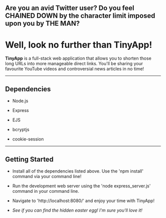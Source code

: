 ## **Are you an avid Twitter user? Do you feel CHAINED DOWN by the character limit imposed upon you by THE MAN?**

# **Well, look no further than TinyApp!**

**TinyApp** is a full-stack web application that allows you to shorten those long URLs into more manageable direct links. You'll be sharing your favourite YouTube videos and controversial news articles in no time!

---

## Dependencies

- Node.js

- Express

- EJS

- bcryptjs

- cookie-session

-------

## Getting Started

- Install all of the dependencies listed above. Use the 'npm install' command via your command line!

- Run the development web server using the 'node express_server.js' command in your command line.

- Navigate to 'http://localhost:8080/' and enjoy your time with TinyApp!

- *See if you can find the hidden easter egg! I'm sure you'll love it!*